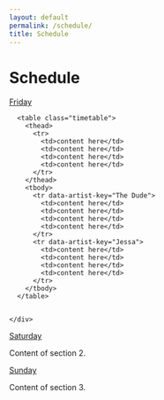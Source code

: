 ```yaml
---
layout: default
permalink: /schedule/
title: Schedule
---
```


# Schedule


<div class="section-container auto" data-section>
  <section>
    <p class="title" data-section-title><a href="#panel1">Friday</a></p>
    <div class="content" data-section-content>

      <table class="timetable">
        <thead>
          <tr>
            <td>content here</td>
            <td>content here</td>
            <td>content here</td>
            <td>content here</td>
          </tr>
        </thead>
        <tbody>
          <tr data-artist-key="The Dude">
            <td>content here</td>
            <td>content here</td>
            <td>content here</td>
            <td>content here</td>
          </tr>
          <tr data-artist-key="Jessa">
            <td>content here</td>
            <td>content here</td>
            <td>content here</td>
            <td>content here</td>
          </tr>
        </tbody>
      </table>


    </div>
  </section>
  <section>
    <p class="title" data-section-title><a href="#panel2">Saturday</a></p>
    <div class="content" data-section-content>
      <p>Content of section 2.</p>
    </div>
  </section>
  <section>
    <p class="title" data-section-title><a href="#panel2">Sunday</a></p>
    <div class="content" data-section-content>
      <p>Content of section 3.</p>
    </div>
  </section>
</div>



